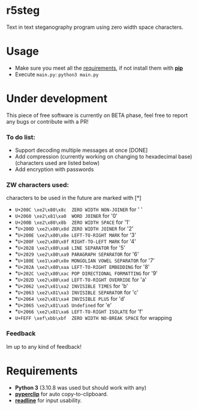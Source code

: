 # r5steg
Text in text steganography program using zero width space characters.

# Usage
- Make sure you meet all the [requirements](https://github.com/byru55o/r5steg#requirements), if not install them with [**pip**](https://pypi.org/project/pip/)  
- Execute `main.py`: `python3 main.py`


# Under development
This piece of free software is currently on BETA phase, feel free to report any bugs or contribute with a PR!
### To do list:
- Support decoding multiple messages at once [DONE]
- Add compression (currently working on changing to hexadecimal base) (characters used are listed below)
- Add encryption with passwords
### ZW characters used:
characters to be used in the future are marked with [*]
- `U+200C \xe2\x80\x8c	ZERO WIDTH NON-JOINER` for ' '
- `U+2060 \xe2\x81\xa0	WORD JOINER` for '0'
- `U+200B \xe2\x80\x8b	ZERO WIDTH SPACE` for '1'
- *`U+200D \xe2\x80\x8d	ZERO WIDTH JOINER` for '2'
- *`U+200E \xe2\x80\x8e	LEFT-TO-RIGHT MARK` for '3'
- *`U+200F \xe2\x80\x8f	RIGHT-TO-LEFT MARK` for '4'
- *`U+2028 \xe2\x80\xa8 LINE SEPARATOR` for '5'
- *`U+2029 \xe2\x80\xa9 PARAGRAPH SEPARATOR` for '6'
- *`U+180E \xe1\xa0\x8e MONGOLIAN VOWEL SEPARATOR` for '7'
- *`U+202A \xe2\x80\xaa LEFT-TO-RIGHT EMBEDDING` for '8'
- *`U+202C \xe2\x80\xac POP DIRECTIONAL FORMATTING` for '9'
- *`U+202D \xe2\x80\xad LEFT-TO-RIGHT OVERRIDE` for 'a'
- *`U+2062 \xe2\x81\xa2 INVISIBLE TIMES` for 'b'
- *`U+2063⁣ \xe2\x81\xa3 INVISIBLE SEPARATOR` for 'c'
- *`U+2064 \xe2\x81\xa4 INVISIBLE PLUS` for 'd'
- *`U+2065 \xe2\x81\xa5 Undefined` for 'e'
- *`U+2066 \xe2\x81\xa6 LEFT-TO-RIGHT ISOLATE` for 'f'
- `U+FEFF \xef\xbb\xbf  ZERO WIDTH NO-BREAK SPACE` for wrapping
### Feedback
Im up to any kind of feedback!

# Requirements
- **Python 3** (3.10.8 was used but should work with any) 
- [**pyperclip**](https://pyperclip.readthedocs.io/en/latest/) for auto copy-to-clipboard. 
- [**readline**](https://docs.python.org/3/library/readline.html) for input usability.
